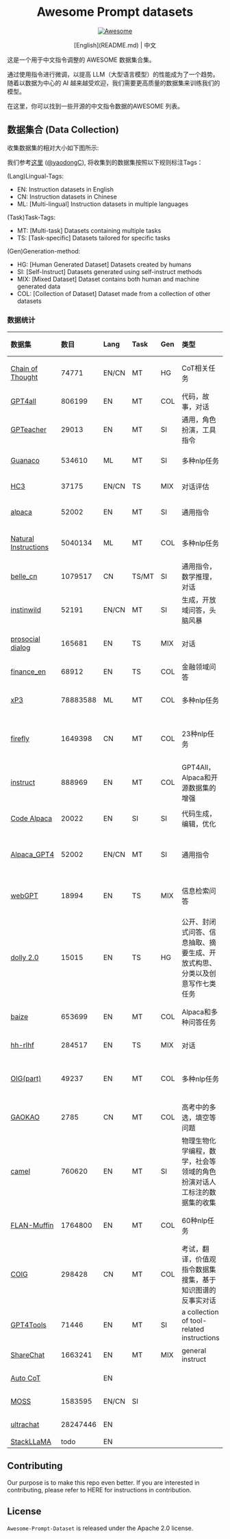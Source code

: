 
<div align="center">

# Awesome Prompt datasets 
[![Awesome](https://awesome.re/badge.svg)](https://awesome.re)
</div>

<div align="center">
[English](README.md) | 中文
</div>


这是一个用于中文指令调整的 AWESOME 数据集合集。

通过使用指令进行微调，以提高 LLM（大型语言模型）的性能成为了一个趋势。随着以数据为中心的 AI 越来越受欢迎，我们需要更高质量的数据集来训练我们的模型。

在这里，你可以找到一些开源的中文指令数据的AWESOME 列表。


## 数据集合 (Data Collection)  


收集数据集的相对大小如下图所示:

我们参考[这里](https://github.com/yaodongC/awesome-instruction-dataset) ([@yaodongC](https://github.com/yaodongC)), 将收集到的数据集按照以下规则标注Tags：

(Lang)Lingual-Tags:
- EN: Instruction datasets in English
- CN: Instruction datasets in Chinese
- ML: [Multi-lingual] Instruction datasets in multiple languages

(Task)Task-Tags:
- MT: [Multi-task] Datasets containing multiple tasks
- TS: [Task-specific] Datasets tailored for specific tasks

(Gen)Generation-method:
- HG: [Human Generated Dataset] Datasets created by humans
- SI: [Self-Instruct] Datasets generated using self-instruct methods
- MIX: [Mixed Dataset] Dataset contains both human and machine generated data
- COL: [Collection of Dataset] Dataset made from a collection of other datasets

### 数据统计
| 数据集                                                                         | 数目      | Lang         | Task      | Gen        | 类型                                                                     | 来源                                      | 链接                                                                                       |
| :----------------------------------------------------------------------------- | :------- | :----------- | :-------- | :----------| :----------------------------------------------------------------------- | :---------------------------------------- | :---------------------------------------------------------------------------------------- |
| [Chain of Thought](https://github.com/google-research/FLAN)                    | 74771    | EN/CN        | MT        | HG         | CoT相关任务                                                               | 人在现有数据集上标注CoT                    | [下载](https://huggingface.co/datasets/QingyiSi/Alpaca-CoT/tree/main/Chain-of-Thought)     |
| [GPT4all](https://github.com/nomic-ai/gpt4all)                                 | 806199   | EN           | MT        | COL        | 代码，故事，对话                                                           | GPT-3.5-turbo 蒸馏                       | [下载](https://huggingface.co/datasets/QingyiSi/Alpaca-CoT/tree/main/GPT4all)              |
| [GPTeacher](https://github.com/teknium1/GPTeacher)                             | 29013    | EN           | MT        | SI         | 通用，角色扮演，工具指令                                                   | GPT-4 & toolformer                        | [下载](https://huggingface.co/datasets/QingyiSi/Alpaca-CoT/tree/main/GPTeacher)            |
| [Guanaco](https://huggingface.co/datasets/JosephusCheung/GuanacoDataset)       | 534610   | ML           | MT        | SI         | 多种nlp任务                                                               | text-davinci-003                         | [下载](https://huggingface.co/datasets/QingyiSi/Alpaca-CoT/tree/main/Guanaco)              |
| [HC3](https://huggingface.co/datasets/Hello-SimpleAI/HC3)                      | 37175    | EN/CN        | TS        | MIX        | 对话评估                                                                  | gpt-3.5 或 人工                           | [下载](https://huggingface.co/datasets/QingyiSi/Alpaca-CoT/tree/main/HC3)                  |
| [alpaca](https://github.com/tatsu-lab/stanford_alpaca)                         | 52002    | EN           | MT        | SI         | 通用指令                                                                  | text-davinci-003                         | [下载](https://huggingface.co/datasets/QingyiSi/Alpaca-CoT/tree/main/alpaca)               |
| [Natural Instructions](https://github.com/allenai/natural-instructions)        | 5040134  | ML           | MT        | COL        | 多种nlp任务                                                               | 人工标注的数据集的收集                     | [下载](https://huggingface.co/datasets/QingyiSi/Alpaca-CoT/tree/main/Natural-Instructions) |
| [belle_cn](https://huggingface.co/BelleGroup)                                  | 1079517  | CN           | TS/MT     | SI         | 通用指令，数学推理，对话                                                   | text-davunci-003                         | [下载](https://huggingface.co/datasets/QingyiSi/Alpaca-CoT/tree/main/belle_cn)             |
| [instinwild](https://github.com/XueFuzhao/InstructionWild)                     | 52191    | EN/CN        | MT        | SI         | 生成，开放域问答，头脑风暴                                                 | text-davunci-003                         | [下载](https://huggingface.co/datasets/QingyiSi/Alpaca-CoT/tree/main/instinwild)           |
| [prosocial dialog](https://huggingface.co/datasets/allenai/prosocial-dialog)   | 165681   | EN           | TS        | MIX        | 对话                                                                     | GPT-3改写问题，人工回复                    | [下载](https://huggingface.co/datasets/QingyiSi/Alpaca-CoT/tree/main/prosocial-dialog)     |
| [finance_en](https://huggingface.co/datasets/gbharti/finance-alpaca)           | 68912    | EN           | TS        | COL        | 金融领域问答                                                              | GPT3.5                                   | [下载](https://huggingface.co/datasets/QingyiSi/Alpaca-CoT/tree/main/)                     |
| [xP3](https://huggingface.co/datasets/bigscience/xP3)                          | 78883588 | ML           | MT        | COL        | 多种nlp任务                                                               | 人工标注的数据集的收集                     | [下载](https://huggingface.co/datasets/QingyiSi/Alpaca-CoT/tree/main/xP3)                  |
| [firefly](https://github.com/yangjianxin1/Firefly)                             | 1649398  | CN           | MT        | COL        | 23种nlp任务                                                               | 收集中文数据集，人工书写指令模板            | [下载](https://huggingface.co/datasets/QingyiSi/Alpaca-CoT/tree/main/firefly)              |
| [instruct](https://huggingface.co/datasets/swype/instruct)                     | 888969   | EN           | MT        | COL        | GPT4All，Alpaca和开源数据集的增强                                          | 使用AllenAI提供的nlp增强工具               | [下载](https://huggingface.co/datasets/QingyiSi/Alpaca-CoT/tree/main/instruct)             |
| [Code Alpaca](https://github.com/sahil280114/codealpaca)                       | 20022    | EN           | SI        | SI         | 代码生成，编辑，优化                                                       | text-davinci-003                         | [下载](https://huggingface.co/datasets/QingyiSi/Alpaca-CoT/tree/main/CodeAlpaca)            |
| [Alpaca_GPT4](https://github.com/Instruction-Tuning-with-GPT-4/GPT-4-LLM)      | 52002    | EN/CN        | MT        | SI         | 通用指令                                                                  | GPT-4 生成的Alpaca数据                    | [下载](https://huggingface.co/datasets/QingyiSi/Alpaca-CoT/tree/main/alpacaGPT4)            |
| [webGPT](https://huggingface.co/datasets/openai/webgpt_comparisons)            | 18994    | EN           | TS        | MIX        | 信息检索问答                                                              | fine-tuned GPT-3 + 人工评估               | [下载](https://huggingface.co/datasets/QingyiSi/Alpaca-CoT/tree/main/webGPT)                |
| [dolly 2.0](https://github.com/databrickslabs/dolly)                           | 15015    | EN           | TS        | HG         | 公开、封闭式问答、信息抽取、摘要生成、开放式构思、分类以及创意写作七类任务      | 人工标注                                  | [下载](https://huggingface.co/datasets/QingyiSi/Alpaca-CoT/tree/main/dolly)                 |
| [baize](https://github.com/project-baize/baize-chatbot)                        | 653699   | EN           | MT        | COL        | Alpaca和多种问答任务                                                       | 人工标注的数据集的收集                     | [下载](https://huggingface.co/datasets/QingyiSi/Alpaca-CoT/tree/main/baize)                 |
| [hh-rlhf](https://github.com/anthropics/hh-rlhf)                               | 284517   | EN           | TS        | MIX        | 对话                                                                      | RLHF models                              | [下载](https://huggingface.co/datasets/QingyiSi/Alpaca-CoT/tree/main/hh-rlhf)               |
| [OIG(part)](https://laion.ai/blog/oig-dataset/)                                | 49237    | EN           | MT        | COL        | 多种nlp任务                                                               | 人工标注的数据集的收集和数据增强            | [下载](https://huggingface.co/datasets/QingyiSi/Alpaca-CoT/tree/main/OIG)                   |
| [GAOKAO](https://github.com/OpenLMLab/GAOKAO-Bench)                            | 2785     | CN           | MT        | COL        | 高考中的多选，填空等问题                                                   | 人工标注的数据集的收集                      | [下载](https://huggingface.co/datasets/QingyiSi/Alpaca-CoT/tree/main/GAOKAO)               |
| [camel](https://github.com/lightaime/camel)                                    | 760620   | EN           | MT        | SI         | 物理生物化学编程，数学，社会等领域的角色扮演对话人工标注的数据集的收集         | gpt-3.5-turbo 生成                        | [下载](https://huggingface.co/datasets/QingyiSi/Alpaca-CoT/tree/main/camel)                 |
| [FLAN-Muffin](https://huggingface.co/datasets/Muennighoff/flan)                | 1764800  | EN           | MT        | COL        | 60种nlp任务                                                              | 人工标注的数据集的收集                      | [下载](https://huggingface.co/datasets/QingyiSi/Alpaca-CoT/tree/main/FLAN-Muffin)           |
| [COIG](https://huggingface.co/datasets/BAAI/COIG)                              | 298428   | CN           | MT        | COL        | 考试，翻译，价值观指令数据集搜集，基于知识图谱的反事实对话                    | 自动化工具+人工验证                         | [下载](https://huggingface.co/datasets/QingyiSi/Alpaca-CoT/tree/main/COIG)                 |
| [GPT4Tools](https://github.com/StevenGrove/GPT4Tools)                          | 71446    | EN           | MT        | SI         | a collection of tool-related instructions                               | gpt-3.5-turbo                                | [下载](https://huggingface.co/datasets/QingyiSi/Alpaca-CoT/tree/main/gpt4tools)             |
| [ShareChat](https://huggingface.co/datasets/RyokoAI/ShareGPT52K)               | 1663241  | EN           | MT        | MIX        | general instruct                                                         | 收集ShareGPT                                 | [下载](https://huggingface.co/datasets/QingyiSi/Alpaca-CoT/tree/main/ShareGPT)              |
| [Auto CoT](https://github.com/amazon-science/auto-cot)                         |          | EN           |           |            |                                                                          |                                            | [下载](https://huggingface.co/datasets/QingyiSi/Alpaca-CoT/tree/main/Auto-CoT)              |
| [MOSS](https://github.com/OpenLMLab/MOSS)                                      | 1583595  | EN/CN        | SI        |            |                                                                          |                                            | [下载](https://huggingface.co/datasets/QingyiSi/Alpaca-CoT/tree/main/MOSS)                  |
| [ultrachat](https://github.com/thunlp/UltraChat)                               | 28247446 | EN           |           |            |                                                                          |                                            | [下载](https://huggingface.co/datasets/QingyiSi/Alpaca-CoT/tree/main/ultrachat)             |
| [StackLLaMA](https://huggingface.co/datasets/lvwerra/stack-exchange-paired)    | todo     | EN           |           |            |                                                                          |                                            |                                                                                                 |



## Contributing

Our purpose is to make this repo even better. If you are interested in contributing, please refer to HERE for instructions in contribution.

## License
`Awesome-Prompt-Dataset` is released under the Apache 2.0 license.